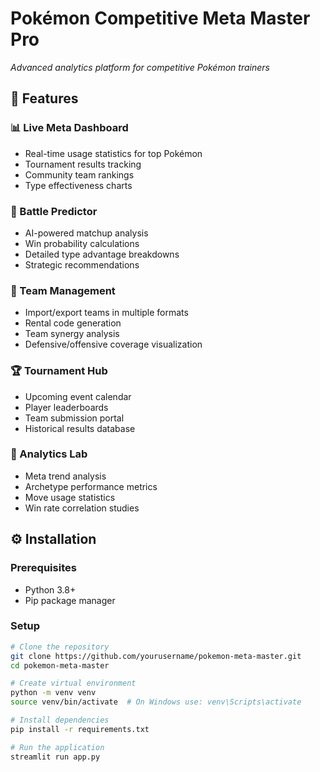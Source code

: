 # Pokémon Competitive Meta Master Pro

*Advanced analytics platform for competitive Pokémon trainers*

## 🚀 Features

### 📊 Live Meta Dashboard
- Real-time usage statistics for top Pokémon
- Tournament results tracking
- Community team rankings
- Type effectiveness charts

### 🤖 Battle Predictor
- AI-powered matchup analysis
- Win probability calculations
- Detailed type advantage breakdowns
- Strategic recommendations

### 🧩 Team Management
- Import/export teams in multiple formats
- Rental code generation
- Team synergy analysis
- Defensive/offensive coverage visualization

### 🏆 Tournament Hub
- Upcoming event calendar
- Player leaderboards
- Team submission portal
- Historical results database

### 🔬 Analytics Lab
- Meta trend analysis
- Archetype performance metrics
- Move usage statistics
- Win rate correlation studies

## ⚙️ Installation

### Prerequisites
- Python 3.8+
- Pip package manager

### Setup
```bash
# Clone the repository
git clone https://github.com/yourusername/pokemon-meta-master.git
cd pokemon-meta-master

# Create virtual environment
python -m venv venv
source venv/bin/activate  # On Windows use: venv\Scripts\activate

# Install dependencies
pip install -r requirements.txt

# Run the application
streamlit run app.py
